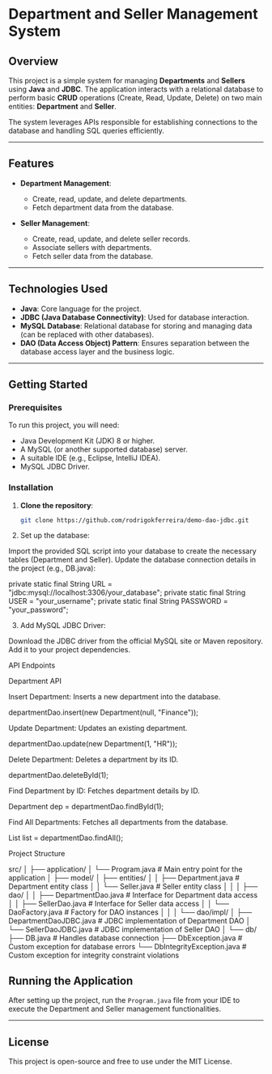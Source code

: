 # Department and Seller Management System

## Overview

This project is a simple system for managing **Departments** and **Sellers** using **Java** and **JDBC**. The application interacts with a relational database to perform basic **CRUD** operations (Create, Read, Update, Delete) on two main entities: **Department** and **Seller**. 

The system leverages APIs responsible for establishing connections to the database and handling SQL queries efficiently.

---

## Features

- **Department Management**:
  - Create, read, update, and delete departments.
  - Fetch department data from the database.

- **Seller Management**:
  - Create, read, update, and delete seller records.
  - Associate sellers with departments.
  - Fetch seller data from the database.

---

## Technologies Used

- **Java**: Core language for the project.
- **JDBC (Java Database Connectivity)**: Used for database interaction.
- **MySQL Database**: Relational database for storing and managing data (can be replaced with other databases).
- **DAO (Data Access Object) Pattern**: Ensures separation between the database access layer and the business logic.

---

## Getting Started

### Prerequisites

To run this project, you will need:

- Java Development Kit (JDK) 8 or higher.
- A MySQL (or another supported database) server.
- A suitable IDE (e.g., Eclipse, IntelliJ IDEA).
- MySQL JDBC Driver.

### Installation

1. **Clone the repository**:
   ```bash
   git clone https://github.com/rodrigokferreira/demo-dao-jdbc.git
   
2. Set up the database:

Import the provided SQL script into your database to create the necessary tables (Department and Seller).
Update the database connection details in the project (e.g., DB.java):

private static final String URL = "jdbc:mysql://localhost:3306/your_database";
private static final String USER = "your_username";
private static final String PASSWORD = "your_password";

3. Add MySQL JDBC Driver:

Download the JDBC driver from the official MySQL site or Maven repository.
Add it to your project dependencies.

API Endpoints

Department API

Insert Department: Inserts a new department into the database.

departmentDao.insert(new Department(null, "Finance"));

Update Department: Updates an existing department.

departmentDao.update(new Department(1, "HR"));

Delete Department: Deletes a department by its ID.

departmentDao.deleteById(1);

Find Department by ID: Fetches department details by ID.

Department dep = departmentDao.findById(1);

Find All Departments: Fetches all departments from the database.

List<Department> list = departmentDao.findAll();

Project Structure

src/
│
├── application/
│   └── Program.java        # Main entry point for the application
│
├── model/
│   ├── entities/
│   │   ├── Department.java # Department entity class
│   │   └── Seller.java     # Seller entity class
│   │
│   ├── dao/
│   │   ├── DepartmentDao.java  # Interface for Department data access
│   │   ├── SellerDao.java      # Interface for Seller data access
│   │   └── DaoFactory.java     # Factory for DAO instances
│   │
│   └── dao/impl/
│       ├── DepartmentDaoJDBC.java # JDBC implementation of Department DAO
│       └── SellerDaoJDBC.java     # JDBC implementation of Seller DAO
│
└── db/
    ├── DB.java        # Handles database connection
    ├── DbException.java # Custom exception for database errors
    └── DbIntegrityException.java # Custom exception for integrity constraint violations

## Running the Application

After setting up the project, run the `Program.java` file from your IDE to execute the Department and Seller management functionalities.

---

## License

This project is open-source and free to use under the MIT License.

